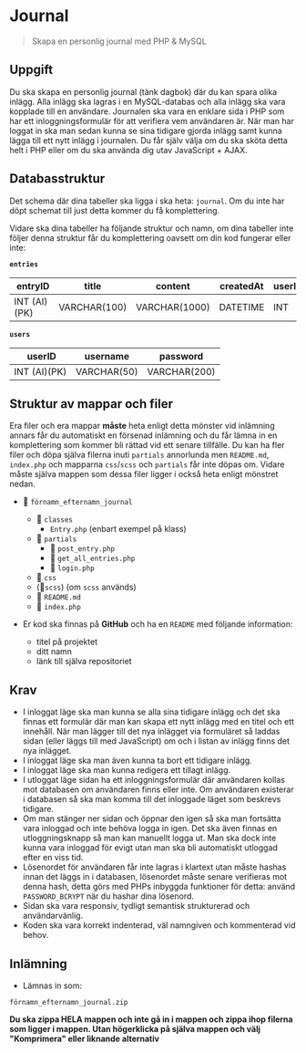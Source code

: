# Journal

> Skapa en personlig journal med PHP & MySQL
>
>

## Uppgift

Du ska skapa en personlig journal (tänk dagbok) där du kan spara olika inlägg. Alla inlägg ska lagras i en MySQL-databas och alla inlägg ska vara kopplade till en användare. Journalen ska vara en enklare sida i PHP som har ett inloggningsformulär för att verifiera vem användaren är. När man har loggat in ska man sedan kunna se sina tidigare gjorda inlägg samt kunna lägga till ett nytt inlägg i journalen. Du får själv välja om du ska sköta detta helt i PHP eller om du ska använda dig utav JavaScript + AJAX.

## Databasstruktur

Det schema där dina tabeller ska ligga i ska heta: `journal`. Om du inte har döpt schemat till just detta kommer du få komplettering.

Vidare ska dina tabeller ha följande struktur och namn, om dina tabeller inte följer denna struktur får du komplettering oavsett om din kod fungerar eller inte:

**`entries`**

| entryID      | title        | content       | createdAt |  userID       |
| -------------| -------------| --------------| ----------|---------------|
| INT (AI)(PK) | VARCHAR(100) | VARCHAR(1000) | DATETIME  | INT           |

**`users`**

| userID       | username     | password     |
| -------------| -------------| -------------|
| INT (AI)(PK) | VARCHAR(50)  | VARCHAR(200) |

## Struktur av mappar och filer

Era filer och era mappar **måste** heta enligt detta mönster vid inlämning annars får du automatiskt en försenad inlämning och du får lämna in en komplettering som kommer bli rättad vid ett senare tillfälle. Du kan ha fler filer och döpa själva filerna inuti `partials` annorlunda men `README.md`, `index.php` och mapparna `css`/`scss` och `partials` får inte döpas om. Vidare måste själva mappen som dessa filer ligger i också heta enligt mönstret nedan.

* 📁 `förnamn_efternamn_journal`
    * 📁 `classes`
        * `Entry.php` (enbart exempel på klass) 
    * 📁 `partials`
        * 📄 `post_entry.php` 
        * 📄 `get_all_entries.php` 
        * 📄 `login.php`
    * 📁 `css`
    * (📁`scss`) (om `scss` används)
    * 📄 `README.md`
    * 📄 `index.php`

* Er kod ska finnas på __GitHub__ och ha en `README` med följande information:
    - titel på projektet 
    - ditt namn
    - länk till själva repositoriet

## Krav

* I inloggat läge ska man kunna se alla sina tidigare inlägg och det ska finnas ett formulär där man kan skapa ett nytt inlägg med en titel och ett innehåll. När man lägger till det nya inlägget via formuläret så laddas sidan (eller läggs till med JavaScript) om och i listan av inlägg finns det nya inlägget.
* I inloggat läge ska man även kunna ta bort ett tidigare inlägg.
* I inloggat läge ska man kunna redigera ett tillagt inlägg.
* I utloggat läge sidan ha ett inloggningsformulär där användaren kollas mot databasen om användaren finns eller inte. Om användaren existerar i databasen så ska man komma till det inloggade läget som beskrevs tidigare.
* Om man stänger ner sidan och öppnar den igen så ska man fortsätta vara inloggad och inte behöva logga in igen. Det ska även finnas en utloggningsknapp så man kan manuellt logga ut. Man ska dock inte kunna vara inloggad för evigt utan man ska bli automatiskt utloggad efter en viss tid.
* Lösenordet för användaren får inte lagras i klartext utan måste hashas innan det läggs in i databasen, lösenordet måste senare verifieras mot denna hash, detta görs med PHPs inbyggda funktioner för detta: använd `PASSWORD_BCRYPT` när du hashar dina lösenord.
* Sidan ska vara responsiv, tydligt semantisk strukturerad och användarvänlig.
* Koden ska vara korrekt indenterad, väl namngiven och kommenterad vid behov.

## Inlämning

* Lämnas in som:
```
förnamn_efternamn_journal.zip
```

**Du ska zippa HELA mappen och inte gå in i mappen och zippa ihop filerna som ligger i mappen. Utan högerklicka på själva mappen och välj "Komprimera" eller liknande alternativ**
